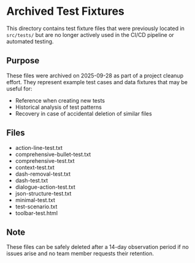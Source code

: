 # Archived Test Fixtures

This directory contains test fixture files that were previously located in `src/tests/` but are no longer actively used in the CI/CD pipeline or automated testing.

## Purpose

These files were archived on 2025-09-28 as part of a project cleanup effort. They represent example test cases and data fixtures that may be useful for:
- Reference when creating new tests
- Historical analysis of test patterns
- Recovery in case of accidental deletion of similar files

## Files

- action-line-test.txt
- comprehensive-bullet-test.txt
- comprehensive-test.txt
- context-test.txt
- dash-removal-test.txt
- dash-test.txt
- dialogue-action-test.txt
- json-structure-test.txt
- minimal-test.txt
- test-scenario.txt
- toolbar-test.html

## Note

These files can be safely deleted after a 14-day observation period if no issues arise and no team member requests their retention.